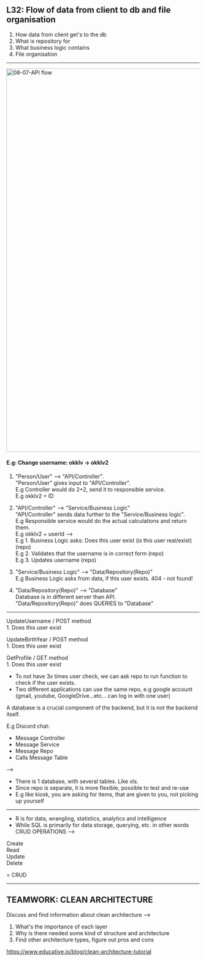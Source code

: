## L32: Flow of data from client to db and file organisation
1. How data from client get's to the db
2. What is repository for
3. What business logic contains
4. File organisation
---------------
<img width="1000" alt="08-07-API flow" src="https://github.com/user-attachments/assets/c89c077e-21e9-4b16-bbd8-fb0464ab3fd4">

#### E.g: Change username: okklv -> okklv2

1. "Person/User" --> "API/Controller".  
"Person/User" gives input to "API/Controller".  
E.g Controller would do 2+2, send it to responsible service.  
E.g okklv2 + ID

3. "API/Controller" --> "Service/Business Logic"  
"API/Controller" sends data further to the "Service/Business logic".  
E.g Responsible service would do the actual calculations and return them.  
E.g okklv2 + userId -->  
E.g 1. Business Logic asks: Does this user exist (is this user real/exist) (repo)  
E.g 2. Validates that the username is in correct form (repo)  
E.g 3. Updates username (repo)  

4. "Service/Business Logic" --> "Data/Repository(Repo)"  
E.g Business Logic asks from data, if this user exists. 404 - not found!

5. "Data/Repository(Repo)" --> "Database"  
Database is in different server than API.  
"Data/Repository(Repo)" does QUERIES to "Database"  

------
UpdateUsername / POST method  
	1. Does this user exist

UpdateBirthYear / POST method  
	1. Does this user exist

GetProfile / GET method  
	1. Does this user exist

- To not have 3x times user check, we can ask repo to run function to check if the user exists.  
- Two different applications can use the same repo, e.g google account (gmail, youtube, GoogleDrive...etc... can log in with one user)

A database is a crucial component of the backend, but it is not the backend itself.

E.g Discord chat:  
- Message Controller  
- Message Service  
- Message Repo  
- Calls Message Table  

-->
- There is 1 database, with several tables. Like xls.
- Since repo is separate, it is more flexible, possible to test and re-use
- E.g like kiosk, you are asking for items, that are given to you, not picking up yourself

-----
* R is for data, wrangling, statistics, analytics and intelligence  
* While SQL is primarily for data storage, querying, etc. in other words CRUD OPERATIONS -->

Create  
Read  
Update  
Delete  

= CRUD

-----
TEAMWORK: CLEAN ARCHITECTURE 
-------
Discuss and find information about clean architecture -->

1. What's the importance of each layer  
2. Why is there needed some kind of structure and architecture  
3. Find other architecture types, figure out pros and cons    

https://www.educative.io/blog/clean-architecture-tutorial
